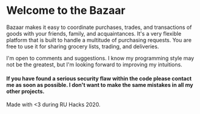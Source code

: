 # Welcome to the Bazaar

Bazaar makes it easy to coordinate purchases, trades, and transactions of goods with your friends, family, and acquaintances. It's a very flexible platform that is built to handle a multitude of purchasing requests. You are free to use it for sharing grocery lists, trading, and deliveries.

I'm open to comments and suggestions. I know my programming style may not be the greatest, but I'm looking forward to improving my intuitions.

#### If you have found a serious security flaw within the code please contact me as soon as possible. I don't want to make the same mistakes in all my other projects.

Made with <3 during RU Hacks 2020.
